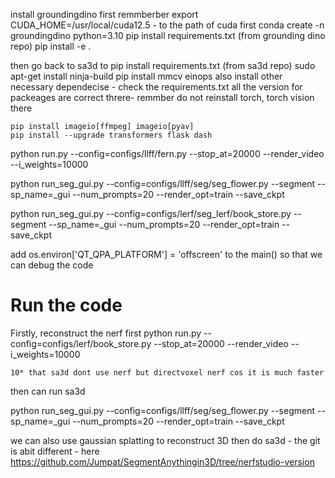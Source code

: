 install groundingdino first
    remmberber export CUDA_HOME=/usr/local/cuda12.5 - to the path of cuda first
    conda create -n groundingdino python=3.10
    pip install requirements.txt (from grounding dino repo)
    pip install -e .

then go back to sa3d to 
    pip install requirements.txt  (from sa3d repo)
    sudo apt-get install ninja-build
    pip install mmcv einops 
    also install other necessary dependecise - check the requirements.txt all the version for packeages are correct threre- remmber do not reinstall torch, torch vision there

    pip install imageio[ffmpeg] imageio[pyav]
    pip install --upgrade transformers flask dash

python run.py --config=configs/llff/fern.py --stop_at=20000 --render_video --i_weights=10000

python run_seg_gui.py --config=configs/llff/seg/seg_flower.py --segment --sp_name=_gui --num_prompts=20 --render_opt=train --save_ckpt

python run_seg_gui.py --config=configs/lerf/seg_lerf/book_store.py --segment --sp_name=_gui --num_prompts=20 --render_opt=train --save_ckpt


add os.environ['QT_QPA_PLATFORM'] = 'offscreen' to the main() so that we can debug the code

# Run the code
Firstly,  reconstruct the nerf first 
    python run.py --config=configs/lerf/book_store.py --stop_at=20000 --render_video --i_weights=10000

    10* that sa3d dont use nerf but directvoxel nerf cos it is much faster

then can run sa3d

python run_seg_gui.py --config=configs/llff/seg/seg_flower.py --segment --sp_name=_gui --num_prompts=20 --render_opt=train --save_ckpt

we can also use gaussian splatting to reconstruct 3D then do sa3d - the git is abit different - here https://github.com/Jumpat/SegmentAnythingin3D/tree/nerfstudio-version 